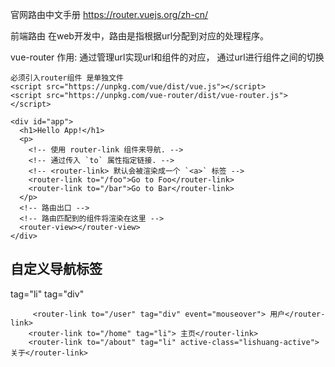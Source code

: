 官网路由中文手册
https://router.vuejs.org/zh-cn/

前端路由
  在web开发中，路由是指根据url分配到对应的处理程序。

vue-router
  作用:
    通过管理url实现url和组件的对应，
    通过url进行组件之间的切换



```
必须引入router组件 是单独文件
<script src="https://unpkg.com/vue/dist/vue.js"></script>
<script src="https://unpkg.com/vue-router/dist/vue-router.js"></script>

<div id="app">
  <h1>Hello App!</h1>
  <p>
    <!-- 使用 router-link 组件来导航. -->
    <!-- 通过传入 `to` 属性指定链接. -->
    <!-- <router-link> 默认会被渲染成一个 `<a>` 标签 -->
    <router-link to="/foo">Go to Foo</router-link>
    <router-link to="/bar">Go to Bar</router-link>
  </p>
  <!-- 路由出口 -->
  <!-- 路由匹配到的组件将渲染在这里 -->
  <router-view></router-view>
</div>
```

## 自定义导航标签

tag="li"
tag="div"
 <router-view tag="li"></router-view>

         <router-link to="/user" tag="div" event="mouseover"> 用户</router-link>
        <router-link to="/home" tag="li"> 主页</router-link>
        <router-link to="/about" tag="li" active-class="lishuang-active"> 关于</router-link>
